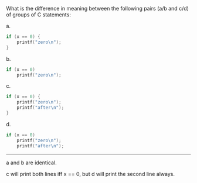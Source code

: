 What is the difference in meaning between the following pairs (a/b and c/d) of groups of C statements: 

a. 
```c
if (x == 0) {
    printf("zero\n");
}
```

b. 
```c
if (x == 0)
    printf("zero\n");
```
c. 
```c
if (x == 0) {
    printf("zero\n");
    printf("after\n");
}
```
d. 
```c
if (x == 0)
    printf("zero\n");
    printf("after\n");
```
---
a and b are identical.

c will print both lines iff x == 0, but d will print the second line always.